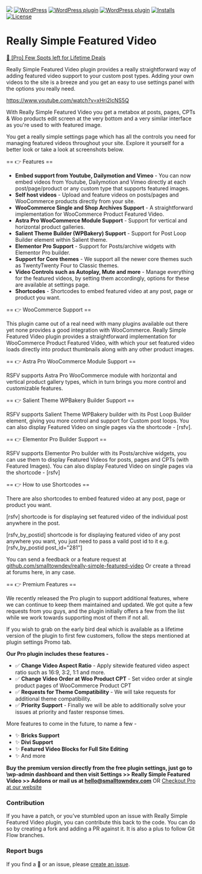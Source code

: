 
![](https://img.shields.io/wordpress/plugin/wp-version/really-simple-featured-video)
[![WordPress](https://img.shields.io/wordpress/v/really-simple-featured-video.svg?style=flat)]()
[![WordPress plugin](https://img.shields.io/wordpress/plugin/v/really-simple-featured-video.svg?style=flat)](https://wordpress.org/plugins/really-simple-featured-video/)
[![WordPress plugin](https://img.shields.io/wordpress/plugin/dt/really-simple-featured-video.svg?style=flat)](https://wordpress.org/plugins/really-simple-featured-video/) [![Installs](https://img.shields.io/wordpress/plugin/installs/really-simple-featured-video.svg)](https://wordpress.org/plugins/really-simple-featured-video/) [![License](https://img.shields.io/badge/license-GPL--2.0%2B-red.svg)](https://github.com/lushkant/really-simple-featured-video/blob/master/license.txt)

Really Simple Featured Video
===

[🚀 [Pro] Few Spots left for Lifetime Deals](https://smalltowndev.com/really-simple-featured-video/?utm_source=wporg&utm_medium=referral&utm_campaign=readme)

Really Simple Featured Video plugin provides a really straightforward way of adding featured video support to your custom post types. Adding your own videos to the site is a breeze and you get an easy to use settings panel with the options you really need.

https://www.youtube.com/watch?v=xHrj2lcNS5Q

With Really Simple Featured Video you get a metabox at posts, pages, CPTs & Woo products edit screen at the very bottom and a very similar interface as you're used to with featured image.

You get a really simple settings page which has all the controls you need for managing featured videos throughout your site. Explore it yourself for a better look or take a look at screenshots below.


== 👉️ Features ==

* **Embed support from Youtube, Dailymotion and Vimeo** - You can now embed videos from Youtube, Dailymotion and Vimeo directly at each post/page/product or any custom type that supports featured images.
* **Self host videos** - Upload and feature videos on posts/pages and WooCommerce products directly from your site.
* **WooCommerce Single and Shop Archives Support** - A straightforward implementation for WooCommerce Product Featured Video.
* **Astra Pro WooCommerce Module Support** - Support for vertical and horizontal product galleries.
* **Salient Theme Builder (WPBakery) Support** - Support for Post Loop Builder element within Salient theme.
* **Elementor Pro Support** - Support for Posts/archive widgets with Elementor Pro builder.
* **Support for Core themes** - We support all the newer core themes such as TwentyTwenty Four to Classic themes.
* **Video Controls such as Autoplay, Mute and more** - Manage everything for the featured videos, by setting them accordingly, options for these are available at settings page.
* **Shortcodes** - Shortcodes to embed featured video at any post, page or product you want.


== 👉️ WooCommerce Support ==

This plugin came out of a real need with many plugins available out there yet none provides a good integration with WooCommerce.
Really Simple Featured Video plugin provides a straightforward implementation for WooCommerce Product Featured Video, with which your set featured video loads directly into product thumbnails along with any other product images.

== 👉️ Astra Pro WooCommerce Module Support ==

RSFV supports Astra Pro WooCommerce module with horizontal and vertical product gallery types, which in turn brings you more control and customizable features.

== 👉️ Salient Theme WPBakery Builder Support ==

RSFV supports Salient Theme WPBakery builder with its Post Loop Builder element, giving you more control and support for Custom post loops. You can also display Featured Video on single pages via the shortcode - [rsfv].

== 👉️ Elementor Pro Builder Support ==

RSFV supports Elementor Pro builder with its Posts/archive widgets, you can use them to display Featured Videos for posts, pages and CPTs (with Featured Images). You can also display Featured Video on single pages via the shortcode - [rsfv]

== 👉️ How to use Shortcodes ==

There are also shortcodes to embed featured video at any post, page or product you want.

[rsfv] shortcode is for displaying set featured video of the individual post anywhere in the post.

[rsfv_by_postid] shortcode is for displaying featured video of any post anywhere you want, you just need to pass a vaild post id to it e.g. [rsfv_by_postid post_id="281"]

You can send a feedback or a feature request at [github.com/smalltowndev/really-simple-featured-video](https://github.com/smalltowndev/really-simple-featured-video) Or create a thread at forums here, in any case.

== 👉️ Premium Features ==

We recently released the Pro plugin to support additional features, where we can continue to keep them maintained and updated.
We got quite a few requests from you guys, and the plugin initially offers a few from the list while we work towards supporting most of them if not all.

If you wish to grab on the early bird deal which is available as a lifetime version of the plugin to first few customers, follow the steps mentioned at plugin settings Promo tab.

<strong>Our Pro plugin includes these features -</strong>

* ✅ **Change Video Aspect Ratio** - Apply sitewide featured video aspect ratio such as 16:9, 3:2, 1:1 and more.
* ✅ **Change Video Order at Woo Product CPT** - Set video order at single product pages of WooCommerce Product CPT
* ✅ **Requests for Theme Compatibility** - We will take requests for additional theme compatibility.
* ✅ **Priority Support** - Finally we will be able to additionally solve your issues at priority and faster response times.

More features to come in the future, to name a few -

* ✨ **Bricks Support**
* ✨ **Divi Support**
* ✨ **Featured Video Blocks for Full Site Editing**
* ✨ And more

<strong>Buy the premium version directly from the free plugin settings, just go to \wp-admin dashboard and then visit Settings >> Really Simple Featured Video >> Addons or mail us at [hello@smalltowndev.com](mailto:hello@smalltowndev.com)</strong>
OR
[Checkout Pro at our website](https://smalltowndev.com/really-simple-featured-video/?utm_source=wporg&utm_medium=referral&utm_campaign=readme)

### Contribution
If you have a patch, or you've stumbled upon an issue with Really Simple Featured Video plugin, you can contribute this back to the code. You can do so by creating a fork and adding a PR against it.
It is also a plus to follow Git Flow branches.

### Report bugs
If you find a 🐞 or an issue, please [create an issue](https://github.com/smalltowndev/really-simple-featured-video/issues/new).
